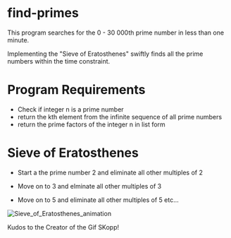 # find-primes
This program searches for the 0 - 30 000th prime number in less than one minute.

Implementing the "Sieve of Eratosthenes" swiftly finds all the prime numbers within the time constraint.

# Program Requirements
- Check if integer n is a prime number
- return the kth element from the infinite sequence of all prime numbers
- return the prime factors of the integer n in list form

# Sieve of Eratosthenes
- Start a the prime number 2 and eliminate all other multiples of 2

- Move on to 3 and elminate all other multiples of 3

- Move on to 5 and eliminate all other multiples of 5 etc...

![Sieve_of_Eratosthenes_animation](https://user-images.githubusercontent.com/59797227/105047827-d26d9f00-5a38-11eb-8242-3ca2cbfda342.gif)


Kudos to the Creator of the Gif SKopp!
